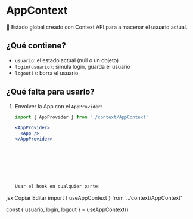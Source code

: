 # AppContext

🔸 Estado global creado con Context API para almacenar el usuario actual.

## ¿Qué contiene?

- `usuario`: el estado actual (null o un objeto)
- `login(usuario)`: simula login, guarda el usuario
- `logout()`: borra el usuario

## ¿Qué falta para usarlo?

1. Envolver la App con el `AppProvider`:
   ```jsx
   import { AppProvider } from './context/AppContext'

   <AppProvider>
     <App />
   </AppProvider>








   Usar el hook en cualquier parte:

jsx
Copiar
Editar
import { useAppContext } from '../context/AppContext'

const { usuario, login, logout } = useAppContext()
